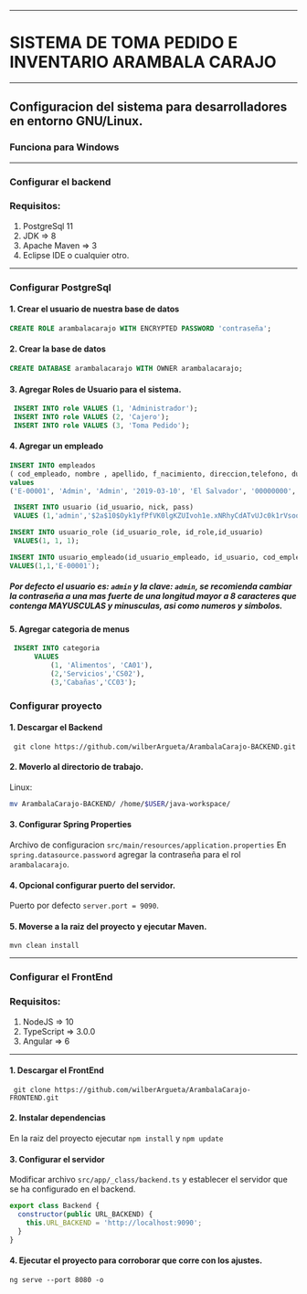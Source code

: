 ***
# SISTEMA DE TOMA PEDIDO E INVENTARIO ARAMBALA CARAJO
***
## Configuracion del sistema para desarrolladores en entorno GNU/Linux.
### Funciona para Windows
***
### Configurar el backend
### Requisitos:
  1. PostgreSql 11
  2. JDK => 8
  3. Apache Maven => 3
  4. Eclipse IDE o cualquier otro.
***
### Configurar PostgreSql
#### 1. Crear el usuario de nuestra base de datos
```sql
CREATE ROLE arambalacarajo WITH ENCRYPTED PASSWORD 'contraseña';
```
#### 2. Crear la base de datos 
```sql
CREATE DATABASE arambalacarajo WITH OWNER arambalacarajo; 
```
#### 3. Agregar Roles de Usuario para el sistema.
```sql
 INSERT INTO role VALUES (1, 'Administrador'); 
 INSERT INTO role VALUES (2, 'Cajero'); 
 INSERT INTO role VALUES (3, 'Toma Pedido'); 
```
#### 4. Agregar un empleado
```sql
INSERT INTO empleados 
( cod_empleado, nombre , apellido, f_nacimiento, direccion,telefono, dui, activo, creado, actualizado) 
values 
('E-00001', 'Admin', 'Admin', '2019-03-10', 'El Salvador', '00000000','457856895', true, '2019-05-30', '2019-05-30'); 
```
```sql
 INSERT INTO usuario (id_usuario, nick, pass) 
 VALUES (1,'admin','$2a$10$Oyk1yfPfVK0lgKZUIvoh1e.xNRhyCdATvUJc0k1rVsoqrRapZodCO') 
```
```sql
INSERT INTO usuario_role (id_usuario_role, id_role,id_usuario) 
 VALUES(1, 1, 1); 
```
```sql
INSERT INTO usuario_empleado(id_usuario_empleado, id_usuario, cod_empleado)
VALUES(1,1,'E-00001');
```
##### Por defecto el usuario es: `admin` y la clave: `admin`, se recomienda cambiar la contraseña a una mas fuerte de una longitud mayor a 8 caracteres que contenga MAYUSCULAS y minusculas, asi como numeros y simbolos.

#### 5. Agregar categoria de menus
```sql
 INSERT INTO categoria
      VALUES
          (1, 'Alimentos', 'CA01'),
          (2,'Servicios','CS02'),
          (3,'Cabañas','CC03'); 

```
### Configurar proyecto
#### 1. Descargar el Backend
` git clone https://github.com/wilberArgueta/ArambalaCarajo-BACKEND.git`
#### 2. Moverlo al directorio de trabajo.
Linux: 
```bash
mv ArambalaCarajo-BACKEND/ /home/$USER/java-workspace/
```
#### 3. Configurar Spring Properties
Archivo de configuracion `src/main/resources/application.properties`
En `spring.datasource.password` agregar la contraseña para el rol `arambalacarajo`.
#### 4. Opcional configurar puerto del servidor.
Puerto por defecto `server.port = 9090`.
#### 5. Moverse a la raiz del proyecto y ejecutar Maven.
`mvn clean install`
***
### Configurar el FrontEnd
### Requisitos:
  1. NodeJS  => 10
  2. TypeScript => 3.0.0
  3. Angular => 6
***
#### 1. Descargar el FrontEnd
` git clone https://github.com/wilberArgueta/ArambalaCarajo-FRONTEND.git` 
#### 2. Instalar dependencias
En la raiz del proyecto ejecutar `npm install` y `npm update`
#### 3. Configurar el servidor
Modificar archivo `src/app/_class/backend.ts` y establecer el servidor que se ha configurado en el backend.
```javascript
export class Backend {
  constructor(public URL_BACKEND) {
    this.URL_BACKEND = 'http://localhost:9090';
  }
}
```
#### 4. Ejecutar el proyecto para corroborar que corre con los ajustes.
`ng serve --port 8080 -o`
